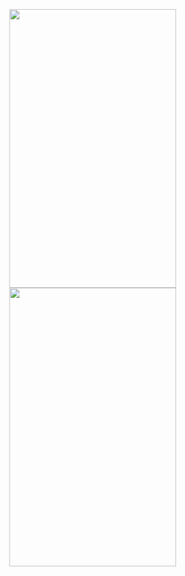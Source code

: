
<img src="https://github.com/user-attachments/assets/c0758691-4a2e-45a2-a55f-f319cc0537da" width="300" height="500" />
<img src="https://github.com/user-attachments/assets/8844e00f-92d1-4451-9ac9-12c3a55ff955da" width="300" height="500" />
